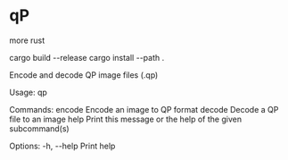 # qP
more rust

cargo build --release
cargo install --path .

Encode and decode QP image files (.qp)

Usage: qp <COMMAND>

Commands:
  encode  Encode an image to QP format
  decode  Decode a QP file to an image
  help    Print this message or the help of the given subcommand(s)

Options:
  -h, --help  Print help
